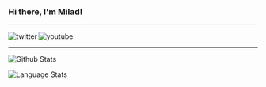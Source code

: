 ### Hi there, I'm Milad!

<hr />
<div>
  <a href="https://twitter.com/slashmili">
     <img align="left" alt="twitter" src="https://img.shields.io/badge/Twitter-1DA1F2?style=for-the-badge&logo=twitter&logoColor=white" />
  </a>&nbsp;&nbsp;

  <a href="https://www.youtube.com/@funky_ex">
     <img align="left" alt="youtube" src="https://img.shields.io/badge/YouTube-FF0000?style=for-the-badge&logo=youtube&logoColor=white" />
  </a>
<div/>
<hr />

![Github Stats](https://github-readme-stats.vercel.app/api?username=slashmili&show_icons=true&include_all_commits=true&theme=radical)

![Language Stats](https://github-readme-stats.vercel.app/api/top-langs/?username=slashmili&layout=compact&theme=radical&hide=Ruby,javascript,html)
  
</div>

